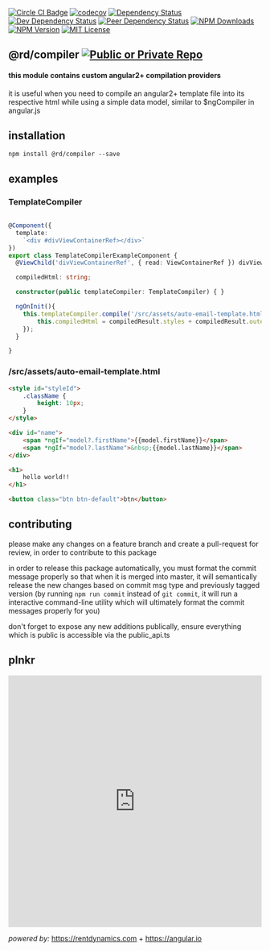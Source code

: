 
[![Circle CI Badge][circleci-badge]][circleci-link]
[![codecov][codecov-image]][codecov-link]
[![Dependency Status][dependency-image]][dependency-link]
[![Dev Dependency Status][dev-dependency-image]][dev-dependency-link]
[![Peer Dependency Status][peer-dependency-image]][peer-dependency-link]
[![NPM Downloads][npm-downloads-image]][npm-downloads-link]
[![NPM Version][npm-version-image]][npm-version-link]
[![MIT License][npm-license-image]][npm-license-link]

## @rd/compiler [![Public or Private Repo][public-true-image]][public-true-link]


#### this module contains custom angular2+ compilation providers
it is useful when you need to compile an angular2+ template file into its respective html while using a simple data model, similar to $ngCompiler in angular.js


## installation
```
npm install @rd/compiler --save

```

## examples

### TemplateCompiler

```TypeScript

@Component({
  template:
    `<div #divViewContainerRef></div>`
})
export class TemplateCompilerExampleComponent {
  @ViewChild('divViewContainerRef', { read: ViewContainerRef }) divViewContainerRef: ViewContainerRef;

  compiledHtml: string;

  constructor(public templateCompiler: TemplateCompiler) { }

  ngOnInit(){
    this.templateCompiler.compile('/src/assets/auto-email-template.html', { id: 291, firstName: 'chase', lastName: 'gibbs' }, this.divViewContainerRef, [SharedModule]).subscribe((compiledResult: CompiledResultModel) => {
        this.compiledHtml = compiledResult.styles + compiledResult.outerHTML;
    });
  }

}
```
### /src/assets/auto-email-template.html

```html
<style id="styleId">
	.className {
		height: 10px;
	}
</style>

<div id="name">
    <span *ngIf="model?.firstName">{{model.firstName}}</span>
    <span *ngIf="model?.lastName">&nbsp;{{model.lastName}}</span>
</div>

<h1>
    hello world!!
</h1>

<button class="btn btn-default">btn</button>
```

## contributing

please make any changes on a feature branch and create a pull-request for review, in order to contribute to this package

in order to release this package automatically, you must format the commit message properly so that when it is merged into master, it will semantically release the new changes based on commit msg type and previously tagged version (by running `npm run commit` instead of `git commit`, it will run a interactive command-line utility which will ultimately format the commit messages properly for you)

don't forget to expose any new additions publically, ensure everything which is public is accessible via the public_api.ts

## plnkr

<iframe src="https://embed.plnkr.co/GeHGKI/?show=preview" frameborder="0" width="100%" height="500"></iframe>

_powered by:_
https://rentdynamics.com +
https://angular.io


[npm-icon]: https://nodei.co/npm/@rd/compiler.svg?downloads=true
[npm-icon-link]: https://npmjs.org/package/@rd/compiler
[circleci-badge]: https://circleci.com/gh/RentDynamics/ng-compiler.svg?style=shield
[circleci-link]: https://circleci.com/gh/rentdynamics/ng-compiler/tree/master
[codecov-image]: https://codecov.io/gh/RentDynamics/ng-compiler/branch/master/graph/badge.svg
[codecov-link]: https://codecov.io/gh/RentDynamics/ng-compiler
[nsp-image]: https://nodesecurity.io/orgs/rent-dynamics/projects/d770bb34-240f-4533-a8f2-6e2ae859f4b3/badge
[nsp-link]: https://nodesecurity.io/orgs/rent-dynamics/projects/d770bb34-240f-4533-a8f2-6e2ae859f4b3
[dependency-image]: https://david-dm.org/RentDynamics/ng-compiler/status.svg
[dependency-link]: https://david-dm.org/RentDynamics/ng-compiler
[dev-dependency-image]: https://david-dm.org/RentDynamics/ng-compiler/dev-status.svg
[dev-dependency-link]: https://david-dm.org/RentDynamics/ng-compiler?type=dev
[peer-dependency-image]: https://david-dm.org/RentDynamics/ng-compiler/peer-status.svg
[peer-dependency-link]: https://david-dm.org/RentDynamics/ng-compiler?type=peer
[public-true-image]: https://img.shields.io/badge/public-true-yellow.svg
[public-true-link]: https://img.shields.io/badge/public-true-yellow.svg
[private-true-image]: https://img.shields.io/badge/private-true-green.svg
[private-true-link]: https://img.shields.io/badge/private-true-green.svg
[npm-version-image]: https://img.shields.io/npm/v/@rd/compiler.svg
[npm-version-link]: https://www.npmjs.com/package/@rd/compiler
[npm-downloads-image]: https://img.shields.io/npm/dm/@rd/compiler.svg
[npm-downloads-link]: http://npm-stat.com/charts.html?package=@rd/compiler&from=2018-03-01
[npm-license-image]: https://img.shields.io/npm/l/@rd/compiler.svg
[npm-license-link]: LICENSE
[license-link]: http://opensource.org/licenses/MIT
